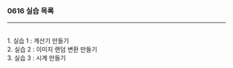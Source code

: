 ### 0616 실습 목록

---

</br>
1. 실습 1 : 계산기 만들기
   
</br>
2. 실습 2 : 이미지 랜덤 변환 만들기

</br>
3. 실습 3 : 시계 만들기
